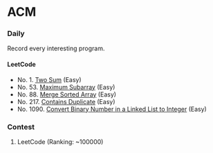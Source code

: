 # ACM

### Daily

Record every interesting program.

#### LeetCode
- No. 1. [Two Sum](cc/vector/twoSum.cc) (Easy)
- No. 53. [Maximum Subarray](cc/array/maxSubArray.cc) (Easy)
- No. 88. [Merge Sorted Array](cc/vector/merge.cc) (Easy)
- No. 217. [Contains Duplicate](cc/map/containsDuplicate.cc) (Easy)
- No. 1090. [Convert Binary Number in a Linked List to Integer](cc/math/getDecimalValue.cc) (Easy)

### Contest

1. LeetCode (Ranking: ~100000)
